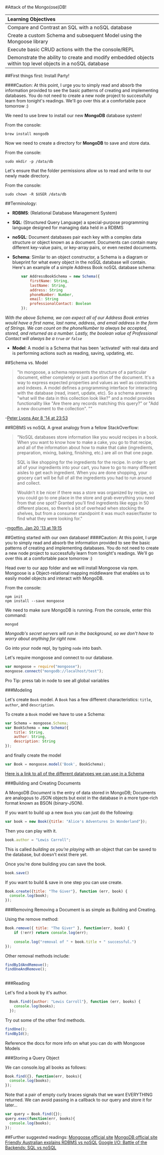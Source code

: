 #Attack of the Mongo(ose)DB!

| Learning Objectives |
|:---|
| Compare and Contrast an SQL with a noSQL database
| Create a custom Schema and subsequent Model using the Mongoose library
| Execute basic CRUD actions with the the console/REPL
| Demonstrate the ability to create and modify embedded objects within top level objects in a noSQL database


##First things first:  Install Party!

####Caution: At this point, I urge you to simply read and absorb the information provided to see the basic patterns of creating and implementing databases. You do not need to create a new node project to successfully learn from tonight's readings. We'll go over this at a comfortable pace tomorrow :)

We need to use brew to install our new **MongoDB** database system!

From the console:

```
brew install mongodb
```

Now we need to create a directory for **MongoDB** to save and store data.

From the console: 

```
sudo mkdir -p /data/db
```

Let's ensure that the folder permissions allow us to read and write to our newly made directory.

From the console:

```
sudo chown -R $USER	/data/db
```


##Terminology:
- **RDBMS**: (Relational Database Management System)  
 
- **SQL**: (Structured Query Language) a special-purpose programming language designed for managing data held in a RDBMS  
  
- **noSQL**: Document databases pair each key with a complex data structure or object known as a document. Documents can contain many different key-value pairs, or key-array pairs, or even nested documents.

- **Schema**: Similar to an object constructor, a Schema is a diagram or blueprint for what every object in the noSQL database will contain.  Here's an example of a simple Address Book noSQL database schema:  

	```javascript
		var AddressBookSchema = new Schema({
		    firstName: String,
		    lastName: String,
		    address: String
		    phoneNumber: Number,
		    email: String
		    professionalContact: Boolean
		});
	```
*With the above Schema, we can expect all of our Address Book entries would have a first name, last name, address, and email address in the form of Strings.  We can count on the phoneNumber to always be accepted, stored, and returned as a number.  Lastly, the boolean value of Professional Contact will always be a `true` or `false`*

- **Model**: A model is a Schema that has been 'activated' with real data and is performing actions such as reading, saving, updating, etc.

##Schema vs. Model

>"In mongoose, a schema represents the structure of a particular document, either completely or just a portion of the document. It's a way to express expected properties and values as well as constraints and indexes. A model defines a programming interface for interacting with the database (read, insert, update, etc). So a schema answers "what will the data in this collection look like?" and a model provides functionality like "Are there any records matching this query?" or "Add a new document to the collection". ""

-[Peter Lyons Apr 8 '14 at 23:53](http://stackoverflow.com/a/22950402)



##RDBMS vs noSQL
A great analogy from a fellow StackOverflow:
> "NoSQL databases store information like you would recipes in a book. When you want to know how to make a cake, you go to that recipe, and all of the information about how to make that cake (ingredients, preparation, mixing, baking, finishing, etc.) are all on that one page.
> 
> SQL is like shopping for the ingredients for the recipe. In order to get all of your ingredients into your cart, you have to go to many different aisles to get each ingredient. When you are done shopping, your grocery cart will be full of all the ingredients you had to run around and collect.
> 
> Wouldn’t it be nicer if there was a store was organized by recipe, so you could go to one place in the store and grab everything you need from that one spot? Granted you’ll find ingredients like eggs in 50 different places, so there’s a bit of overhead when stocking the shelves, but from a consumer standpoint it was much easier/faster to find what they were looking for."  

-[mgoffin, Jan 20 '13 at 19:15](http://stackoverflow.com/questions/14428069/sql-and-nosql-analogy-for-the-non-technical/14428221#14428221)  


##Getting started with our own database!
####Caution: At this point, I urge you to simply read and absorb the information provided to see the basic patterns of creating and implementing databases.  You do not need to create a new node project to successfully learn from tonight's readings.  We'll go over this at a comfortable pace tomorrow :)

Head over to our app folder and we will install Mongoose via npm.   Mongoose is a Object-relational mapping middleware that enables us to easily model objects and interact with MongoDB.  

From the console:  

```
npm init
npm install --save mongoose
```

We need to make sure MongoDB is running.  From the console, enter this command: 

```
mongod
```
*Mongodb's secret servers will run in the background, so we don't have to worry about anything for right now.*

Go into your node repl, by typing `node` into bash.

Let's require mongoose and connect to our database.

```javascript
var mongoose = require("mongoose");
mongoose.connect("mongodb://localhost/test");
```

Pro Tip: press tab in node to see all global variables

###Modeling

Let's create `Book` model. A `Book` has a few different characteristics: `title`, `author`, and `description`.

To create a `Book` model we have to use a Schema:

```javascript
var Schema = mongoose.Schema;
var BookSchema = new Schema({
    title: String,
    author: String,
    description: String
});
```
and finally create the model

```javascript
var Book = mongoose.model('Book', BookSchema);
```

[Here is a link to all of the different datatypes we can use in a Schema](http://mongoosejs.com/docs/schematypes.html)

###Building and Creating Documents

A MongoDB *Document* is the entry of data stored in MongoDB; Documents are analogous to JSON objects but exist in the database in a more type-rich format known as BSON (binary-JSON).

If you want to build up a new `Book` you can just do the following:

```javascript
var book = new Book({title: "Alice's Adventures In Wonderland"});
```

Then you can play with it.

```javascript
book.author = "Lewis Carroll";
```

This is called *building as you're playing* with an object that can be saved to the database, but doesn't exist there yet.

Once you're done building you can save the book.

```javascript
book.save()
```

If you want to build & save in one step you can use create.

```javascript
Book.create({title: "The Giver"}, function (err, book) {
  console.log(book);
});
```

###Removing
Removing a Document is as simple as Building and Creating.

Using the remove method:

```javascript
Book.remove({ title: "The Giver" }, function(err, book) {
    if (!err) return console.log(err);
    
    console.log("removal of " + book.title + " successful.")
});
```
Other removal methods include: 

```javascript
findByIdAndRemove();
findOneAndRemove();
	
```


###Reading

Let's find a book by it's author.

```javascript
  Book.find({author: "Lewis Carroll"}, function (err, books) {
    console.log(books);
  });
```

Try out some of the other find methods.

```javascript
findOne();
findById();
```
Reference the docs for more info on what you can do with Mongoose Models


###Storing a Query Object

We can console.log all books as follows:

```javascript
Book.find({}, function(err, books){
  console.log(books);
});
```

Note that a pair of empty curly braces signals that we want EVERYTHING returned. We can avoid passing in a callback to our query and store it for later...


```javascript
var query = Book.find({});
query.exec(function(err, books){
  console.log(books);
});
```


##Further suggested readings:
[Mongoose official site](http://mongoosejs.com/index.html)
[MongoDB official site](https://www.mongodb.org/)
[Friendly Australian explains RDBMS vs noSQL](https://www.youtube.com/watch?v=XPqrY7YEs0A)
[Google I/O: Battle of the Backends: SQL vs noSQL](https://www.youtube.com/watch?v=rRoy6I4gKWU)	
	